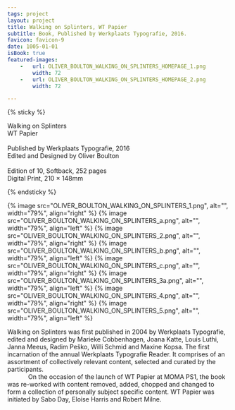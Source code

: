 ```yaml
---
tags: project
layout: project
title: Walking on Splinters, WT Papier
subtitle: Book, Published by Werkplaats Typografie, 2016.
favicon: favicon-9
date: 1005-01-01
isBook: true
featured-images: 
    -   url: OLIVER_BOULTON_WALKING_ON_SPLINTERS_HOMEPAGE_1.png
        width: 72
    -   url: OLIVER_BOULTON_WALKING_ON_SPLINTERS_HOMEPAGE_2.png
        width: 72

---
```


{% sticky %}

Walking on Splinters<br>
WT Papier<br>
<br>
Published by Werkplaats Typografie, 2016<br> 
Edited and Designed by Oliver Boulton<br>
<br>
Edition of 10, Softback, 252 pages<br>
Digital Print, 210 × 148mm

{% endsticky %}


{% image src="OLIVER_BOULTON_WALKING_ON_SPLINTERS_1.png",  alt="", width="79%",   align="right" %}
{% image src="OLIVER_BOULTON_WALKING_ON_SPLINTERS_a.png", alt="", width="79%",   align="left" %}
{% image src="OLIVER_BOULTON_WALKING_ON_SPLINTERS_2.png", alt="", width="79%",   align="right" %}
{% image src="OLIVER_BOULTON_WALKING_ON_SPLINTERS_b.png", alt="", width="79%",   align="left" %}
{% image src="OLIVER_BOULTON_WALKING_ON_SPLINTERS_c.png", alt="", width="79%",   align="right" %}
{% image src="OLIVER_BOULTON_WALKING_ON_SPLINTERS_3a.png", alt="", width="79%",   align="left" %}
{% image src="OLIVER_BOULTON_WALKING_ON_SPLINTERS_4.png",  alt="", width="79%",   align="right" %}
{% image src="OLIVER_BOULTON_WALKING_ON_SPLINTERS_5.png", alt="", width="79%",    align="left" %}  


Walking on Splinters was first published in 2004 by Werkplaats Typografie, edited and designed by Marieke Cobbenhagen, Joana Katte, Louis Luthi, Janna Meeus, Radim Peško, Willi Schmid and Maxine Kopsa. The first incarnation of the annual Werkplaats Typografie Reader. It comprises of an assortment of collectively relevant content, selected and curated by the participants.<br/>
&nbsp;&nbsp;&nbsp;&nbsp;&nbsp;&nbsp;&nbsp;&nbsp;&nbsp;&nbsp;&nbsp;&nbsp;On the occasion of the launch of WT Papier at MOMA PS1, the book was re-worked with content removed, added, chopped and changed to form a collection of personally subject specific content. WT Papier was initiated by Sabo Day, Eloise Harris and Robert Milne.
